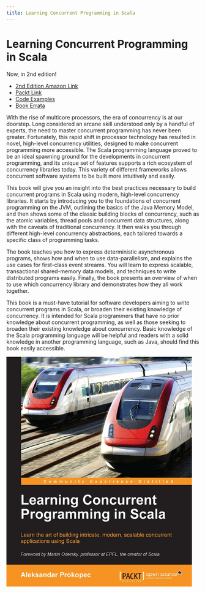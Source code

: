 ```yaml
---
title: Learning Concurrent Programming in Scala
---
```


# Learning Concurrent Programming in Scala

Now, in 2nd edition!

- [2nd Edition Amazon Link](https://www.amazon.com/Learning-Concurrent-Programming-Scala-Second/dp/1786466899/)
- [Packt Link](https://www.packtpub.com/application-development/learning-concurrent-programming-scala)
- [Code Examples](https://github.com/concurrent-programming-in-scala/learning-examples)
- [Book Errata](/pages/errata.html)

With the rise of multicore processors, the era of concurrency is at our doorstep. Long considered an arcane skill understood only by a handful of experts, the need to master concurrent programming has never been greater. Fortunately, this rapid shift in processor technology has resulted in novel, high-level concurrency utilities, designed to make concurrent programming more accessible. The Scala programming language proved to be an ideal spawning ground for the developments in concurrent programming, and its unique set of features supports a rich ecosystem of concurrency libraries today. This variety of different frameworks allows concurrent software systems to be built more intuitively and easily.

This book will give you an insight into the best practices necessary to build concurrent programs in Scala using modern, high-level concurrency libraries. It starts by introducing you to the foundations of concurrent programming on the JVM, outlining the basics of the Java Memory Model, and then shows some of the classic building blocks of concurrency, such as the atomic variables, thread pools and concurrent data structures, along with the caveats of traditional concurrency. It then walks you through different high-level concurrency abstractions, each tailored towards a specific class of programming tasks.

The book teaches you how to express deterministic asynchronous programs, shows how and when to use data-parallelism, and explains the use cases for first-class event streams. You will learn to express scalable, transactional shared-memory data models, and techniques to write distributed programs easily. Finally, the book presents an overview of when to use which concurrency library and demonstrates how they all work together.

This book is a must-have tutorial for software developers aiming to write concurrent programs in Scala, or broaden their existing knowledge of concurrency. It is intended for Scala programmers that have no prior knowledge about concurrent programming, as well as those seeking to broaden their existing knowledge about concurrency. Basic knowledge of the Scala programming language will be helpful and readers with a solid knowledge in another programming language, such as Java, should find this book easily accessible.

<img src='resources/img/learning-concurrent-programming-in-scala.jpg' height="600px" />

